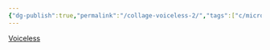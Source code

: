 ```yaml
---
{"dg-publish":true,"permalink":"/collage-voiceless-2/","tags":["c/microphone","c/woman","c/AR","c/abstract","c/bw","c/flat-background","c/black"],"created":"2024-01-09T09:06:13.354-05:00","updated":"2024-01-09T09:07:00.327-05:00"}
---
```



[Voiceless](https://www.instagram.com/p/C0hV8sLRxao/)
